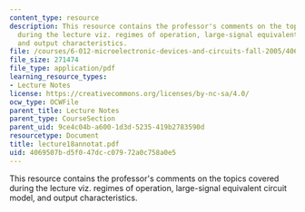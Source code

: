 ```yaml
---
content_type: resource
description: This resource contains the professor's comments on the topics covered
  during the lecture viz. regimes of operation, large-signal equivalent circuit model,
  and output characteristics.
file: /courses/6-012-microelectronic-devices-and-circuits-fall-2005/4069507bd5f047dcc07972a0c758a0e5_lecture18annotat.pdf
file_size: 271474
file_type: application/pdf
learning_resource_types:
- Lecture Notes
license: https://creativecommons.org/licenses/by-nc-sa/4.0/
ocw_type: OCWFile
parent_title: Lecture Notes
parent_type: CourseSection
parent_uid: 9ce4c04b-a600-1d3d-5235-419b2783590d
resourcetype: Document
title: lecture18annotat.pdf
uid: 4069507b-d5f0-47dc-c079-72a0c758a0e5
---
```

This resource contains the professor's comments on the topics covered during the lecture viz. regimes of operation, large-signal equivalent circuit model, and output characteristics.